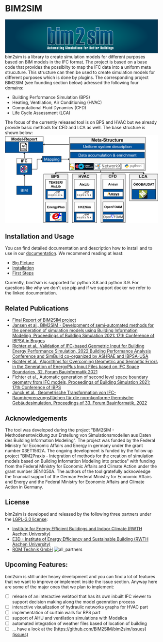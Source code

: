 # BIM2SIM
![header](docs/source/img/static/b2s_header.png)
bim2sim is a library to create simulation models for different purposes based on BIM models in the IFC format. The project is based on a base code that provides the possiblity to map the IFC data into a uniform meta strucuture. This structure can then be used to create simulation models for different purposes which is done by plugins. The corresponding project BIM2SIM (see founding section below) adressed the following four domains:

* Building Performance Simulation (BPS)
* Heating, Ventilation, Air Conditioning (HVAC)
* Computational Fluid Dynamics (CFD)
* Life Cycle Assessment (LCA) 

The focus of the currently released tool is on BPS and HVAC but we already provide basic methods for CFD and LCA as well. The base structure is shown below: 
![Toolchain](docs/source/img/static/bim2sim_project_workflow_eng.png)

## Installation and Usage
You can find detailed documentation and description how to install and to use in our [documentation](https://ebc.pages.rwth-aachen.de/EBC_all/github_ci/bim2sim/development/docs/overview.html). We recommend reading at least:
* [Big Picture](https://ebc.pages.rwth-aachen.de/EBC_all/github_ci/bim2sim/development/docs/overview.html)
* [Installation](https://ebc.pages.rwth-aachen.de/EBC_all/github_ci/bim2sim/development/docs/installation.html)
* [First Steps](https://ebc.pages.rwth-aachen.de/EBC_all/github_ci/bim2sim/development/docs/first-steps.html)

Currently, bim2sim is supported for python 3.8 and python 3.9.
For questions like why we don't use pip and if we support docker we refer to the linked documentation.


## Related Publications
* [Final Report of BIM2SIM project](https://doi.org/10.2314/KXP:1819319997)
* [Jansen et al., BIM2SIM - Development of semi-automated methods for the generation of simulation models using Building Information Modeling, Proceedings of Building Simulation 2021: 17th Conference of IBPSA in Bruges](https://doi.org/10.26868/25222708.2021.30228)
* [Richter et al., Validation of IFC-based Geometric Input for Building Energy Performance Simulation, 2022 Building Performance Analysis Conference and SimBuild co-organized by ASHRAE and IBPSA-USA](https://doi.org/10.26868/25746308.2022.C033)
* [Richter et al., Algorithms for Overcoming Geometric and Semantic Errors in the Generation of EnergyPlus Input Files based on IFC Space Boundaries, 32. Forum Bauinformatik 2021](https://tuprints.ulb.tu-darmstadt.de/21521/)
* [Fichter et al., Automatic generation of second level space boundary geometry from IFC models, Proceedings of Building Simulation 2021: 17th Conference of IBPS](https://doi.org/10.26868/25222708.2021.30156)
* [Junck et al., Geometrische Transformation von IFC-Raumbegrenzungsflächen für die normkonforme thermische Gebäudesimulation, Proceedings of 33. Forum Bauinformatik, 2022](https://doi.org/10.14459/2022md1686600)

## Acknowledgements
The tool was developed during the project "BIM2SIM - Methodenentwicklung zur Erstellung von Simulationsmodellen aus Daten des Building Information Modeling". The project was funded by the Federal Ministry for Economic Affairs and Energy in germany under the grant number 03ET1562A. The ongoing development is funded by the follow up project "BIM2Praxis - Integration of methods for the creation of simulation models based on Building Information Modeling into practice" with funding from the Federal Ministry for Economic Affairs and Climate Action under the grant number 3EN1050A. The authors of the tool gratefully acknowledge the financial support of the German Federal Ministry for Economic Affairs and Energy and the Federal Ministry for Economic Affairs and Climate Action in Germany.

## License
bim2sim is developed and released by the following three partners under the [LGPL-3.0 license](https://github.com/BIM2SIM/bim2sim/blob/main/LICENSE):
* [Institute for Energy Efficient Buildings and Indoor Climate (RWTH Aachen University)](https://www.ebc.eonerc.rwth-aachen.de/cms/~dmzz/E-ON-ERC-EBC/)
* [E3D - Institute of Energy Efficiency and Sustainable Building (RWTH Aachen University)](https://www.e3d.rwth-aachen.de/cms/~iyld/E3D/?lidx=1)
* [ROM Technik GmbH](https://www.rom-technik.de/home/)
![all_partners](https://user-images.githubusercontent.com/27726960/211298128-09799889-774a-49a5-a7c4-9c9163613990.png)


## Upcoming Features:
bim2sim is still under heavy development and you can find a lot of features that we want to improve or implement inside the issue section. Anyway here are some of the major ones that we plan to implement:
* [ ] release of an interactive webtool that has its own inbuilt IFC viewer to support decision making along the model geenration process
* [ ] interactive visualization of hydraulic networks graphs for HVAC part 
* [ ] implementation of curtain walls for BPS part
* [ ] support of AHU and ventilation simulations with Modelica
* [ ] automated integration of weather files based of location of building
* [ ] ... have a look at the [https://github.com/BIM2SIM/bim2sim/issues](issues)
